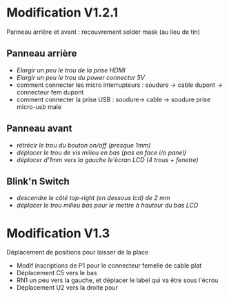 # Modification V1.2.1

Panneau arrière  et avant : recouvrement solder mask (au lieu de tin)

## Panneau arrière

* *Elargir un peu le trou de la prise HDMI*
* *Elargir un peu le trou du power connector 5V*
* comment connecter les micro interrupteurs : soudure -> cable dupont -> connecteur fem dupont
* comment connecter la prise USB : soudure-> cable -> soudure prise micro-usb male

## Panneau avant

* *rétrécir le trou du bouton on/off (presque 1mm)*
* *déplacer le trou de vis milieu en bas (pas en face i/o panel)*
* *déplacer d'1mm vers la gauche le'écran LCD (4 trous + fenetre)*

## Blink'n Switch

* *descendre le côté top-right (en dessous lcd) de 2 mm*
* *déplacer le trou milieu bas pour le mettre à hauteur du bas LCD*

# Modification V1.3

Déplacement de positions pour laisser de la place

* Modif inscriptions de P1 pour le connecteur femelle de cable plat
* Déplacement C5 vers le bas
* RN1 un peu vers la gauche, et déplacer le label qui va être sous l'écrou
* Déplacement U2 vers la droite pour  
